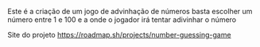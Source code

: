 Este é a criação de um jogo de advinhação de números
basta escolher um número entre 1 e 100 e a onde o jogador irá tentar adivinhar o número


Site do projeto
https://roadmap.sh/projects/number-guessing-game